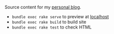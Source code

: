 Source content for my [personal blog](https://blog.ariasemi.com/). 

* `bundle exec rake serve` to preview at [localhost](http://localhost:4000)
* `bundle exec rake build` to build site
* `bundle exec rake test` to check HTML

